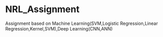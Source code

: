 # NRL_Assignment
Assignment based on Machine Learning(SVM,Logistic Regression,Linear Regression,Kernel,SVM),Deep Learning(CNN,ANN)

